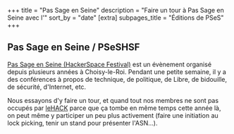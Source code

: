 +++
title = "Pas Sage en Seine"
description = "Faire un tour à Pas Sage en Seine avec l'"
sort_by = "date"
[extra]
subpages_title = "Éditions de PSeS"
+++

## Pas Sage en Seine / PSeSHSF

[Pas Sage en Seine (HackerSpace Festival)](https://passageenseine.fr/) est un
évènement organisé depuis plusieurs années à Choisy-le-Roi. Pendant une petite
semaine, il y a des conférences à propos de technique, de politique, de Libre,
de bidouille, de sécurité, d'Internet, etc.

Nous essayons d'y faire un tour, et quand tout nos membres ne sont pas occupés
par [leHACK](./activités/le_hack/_index.md) parce que ça tombe en même
temps cette année là, on peut même y participer un peu plus activement (faire
une initiation au lock picking, tenir un stand pour présenter l'ASN…).
